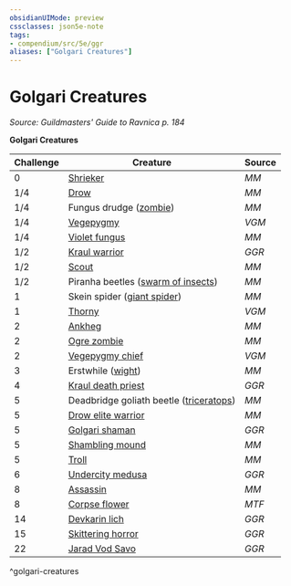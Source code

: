 ```yaml
---
obsidianUIMode: preview
cssclasses: json5e-note
tags:
- compendium/src/5e/ggr
aliases: ["Golgari Creatures"]
---
```

# Golgari Creatures
*Source: Guildmasters' Guide to Ravnica p. 184* 

**Golgari Creatures**

| Challenge | Creature | Source |
|-----------|----------|--------|
| 0 | [Shrieker](/3-Mechanics/CLI/bestiary/plant/shrieker.md) | *MM* |
| 1/4 | [Drow](/3-Mechanics/CLI/bestiary/humanoid/drow.md) | *MM* |
| 1/4 | Fungus drudge ([zombie](/3-Mechanics/CLI/bestiary/undead/zombie.md)) | *MM* |
| 1/4 | [Vegepygmy](/3-Mechanics/CLI/bestiary/plant/vegepygmy-mpmm.md) | *VGM* |
| 1/4 | [Violet fungus](/3-Mechanics/CLI/bestiary/plant/violet-fungus.md) | *MM* |
| 1/2 | [Kraul warrior](/3-Mechanics/CLI/bestiary/humanoid/kraul-warrior-ggr.md) | *GGR* |
| 1/2 | [Scout](/3-Mechanics/CLI/bestiary/humanoid/scout.md) | *MM* |
| 1/2 | Piranha beetles ([swarm of insects](/3-Mechanics/CLI/bestiary/beast/swarm-of-insects.md)) | *MM* |
| 1 | Skein spider ([giant spider](/3-Mechanics/CLI/bestiary/beast/giant-spider.md)) | *MM* |
| 1 | [Thorny](/3-Mechanics/CLI/bestiary/plant/thorny-vegepygmy-mpmm.md) | *VGM* |
| 2 | [Ankheg](/3-Mechanics/CLI/bestiary/monstrosity/ankheg.md) | *MM* |
| 2 | [Ogre zombie](/3-Mechanics/CLI/bestiary/undead/ogre-zombie.md) | *MM* |
| 2 | [Vegepygmy chief](/3-Mechanics/CLI/bestiary/plant/vegepygmy-chief-mpmm.md) | *VGM* |
| 3 | Erstwhile ([wight](/3-Mechanics/CLI/bestiary/undead/wight.md)) | *MM* |
| 4 | [Kraul death priest](/3-Mechanics/CLI/bestiary/humanoid/kraul-death-priest-ggr.md) | *GGR* |
| 5 | Deadbridge goliath beetle ([triceratops](/3-Mechanics/CLI/bestiary/beast/triceratops.md)) | *MM* |
| 5 | [Drow elite warrior](/3-Mechanics/CLI/bestiary/humanoid/drow-elite-warrior.md) | *MM* |
| 5 | [Golgari shaman](/3-Mechanics/CLI/bestiary/humanoid/golgari-shaman-ggr.md) | *GGR* |
| 5 | [Shambling mound](/3-Mechanics/CLI/bestiary/plant/shambling-mound.md) | *MM* |
| 5 | [Troll](/3-Mechanics/CLI/bestiary/giant/troll.md) | *MM* |
| 6 | [Undercity medusa](/3-Mechanics/CLI/bestiary/monstrosity/undercity-medusa-ggr.md) | *GGR* |
| 8 | [Assassin](/3-Mechanics/CLI/bestiary/humanoid/assassin.md) | *MM* |
| 8 | [Corpse flower](/3-Mechanics/CLI/bestiary/plant/corpse-flower-mpmm.md) | *MTF* |
| 14 | [Devkarin lich](/3-Mechanics/CLI/bestiary/undead/devkarin-lich-ggr.md) | *GGR* |
| 15 | [Skittering horror](/3-Mechanics/CLI/bestiary/aberration/skittering-horror-ggr.md) | *GGR* |
| 22 | [Jarad Vod Savo](/3-Mechanics/CLI/bestiary/npc/jarad-vod-savo-ggr.md) | *GGR* |
^golgari-creatures